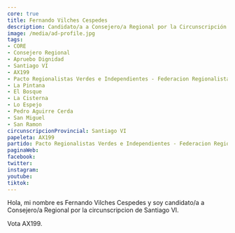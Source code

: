 ```yaml
---
core: true
title: Fernando Vilches Cespedes
description: Candidato/a a Consejero/a Regional por la Circunscripción de Santiago VI
image: /media/ad-profile.jpg
tags:
- CORE
- Consejero Regional
- Apruebo Dignidad
- Santiago VI
- AX199
- Pacto Regionalistas Verdes e Independientes - Federacion Regionalista Verde Social - Independientes
- La Pintana
- El Bosque
- La Cisterna
- Lo Espejo
- Pedro Aguirre Cerda
- San Miguel
- San Ramon
circunscripcionProvincial: Santiago VI
papeleta: AX199
partido: Pacto Regionalistas Verdes e Independientes - Federacion Regionalista Verde Social - Independientes
paginaWeb:
facebook:
twitter:
instagram:
youtube:
tiktok:
---
```

Hola, mi nombre es Fernando Vilches Cespedes y soy candidato/a a Consejero/a Regional por la circunscripcion de Santiago VI.

Vota AX199.
